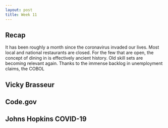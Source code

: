 ```yaml
---
layout: post
title: Week 11
---
```

## Recap

It has been roughly a month since the coronavirus invaded our lives. Most local and national restaurants are closed. For the few that are open, 
the concept of dining in is effectively ancient history. Old skill sets are becoming relevant again. Thanks to the immense backlog in unemployment claims, the COBOL
## Vicky Brasseur
## Code.gov
## Johns Hopkins COVID-19
